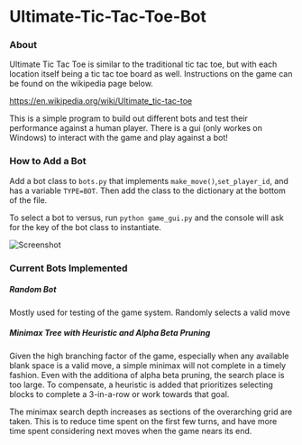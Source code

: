 # Ultimate-Tic-Tac-Toe-Bot

### About
Ultimate Tic Tac Toe is similar to the traditional tic tac toe, but with each location itself being a tic tac toe board as well.  Instructions on the game can be found on the wikipedia page below.

https://en.wikipedia.org/wiki/Ultimate_tic-tac-toe

This is a simple program to build out different bots and test their performance against a human player.  There is a gui (only workes on Windows) to interact with the game and play against a bot!

### How to Add a Bot
Add a bot class to `bots.py` that implements `make_move()`,`set_player_id`, and has a variable `TYPE=BOT`.  Then add the class to the dictionary at the bottom of the file.  

To select a bot to versus, run `python game_gui.py` and the console will ask for the key of the bot class to instantiate.

![Screenshot]('screenshot_1.PNG')

### Current Bots Implemented

##### Random Bot
Mostly used for testing of the game system.  Randomly selects a valid move
##### Minimax Tree with Heuristic and Alpha Beta Pruning
Given the high branching factor of the game, especially when any available blank space is a valid move, a simple minimax will not complete in a timely fashion.  Even with the additiona of alpha beta pruning, the search place is too large.  To compensate, a heuristic is added that prioritizes selecting blocks to complete a 3-in-a-row or work towards that goal.

The minimax search depth increases as sections of the overarching grid are taken.  This is to reduce time spent on the first few turns, and have more time spent considering next moves when the game nears its end.

